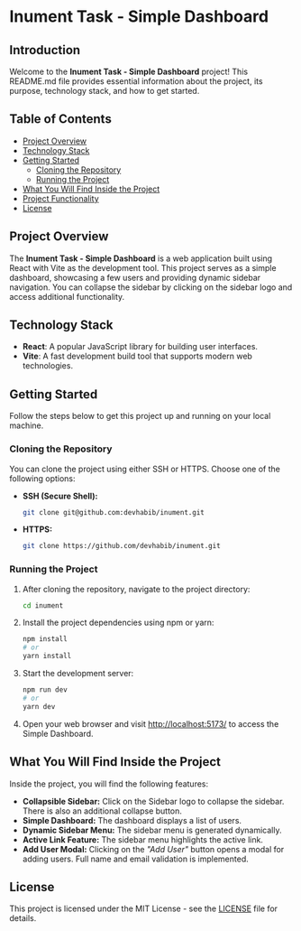 # Inument Task - Simple Dashboard

## Introduction

Welcome to the **Inument Task - Simple Dashboard** project! This README.md file provides essential information about the project, its purpose, technology stack, and how to get started.

## Table of Contents

- [Project Overview](#project-overview)
- [Technology Stack](#technology-stack)
- [Getting Started](#getting-started)
  - [Cloning the Repository](#cloning-the-repository)
  - [Running the Project](#running-the-project)
- [What You Will Find Inside the Project](#what-you-will-find-inside-the-project)
- [Project Functionality](#project-functionality)
- [License](#license)

## Project Overview

The **Inument Task - Simple Dashboard** is a web application built using React with Vite as the development tool. This project serves as a simple dashboard, showcasing a few users and providing dynamic sidebar navigation. You can collapse the sidebar by clicking on the sidebar logo and access additional functionality.

## Technology Stack

- **React**: A popular JavaScript library for building user interfaces.
- **Vite**: A fast development build tool that supports modern web technologies.

## Getting Started

Follow the steps below to get this project up and running on your local machine.

### Cloning the Repository

You can clone the project using either SSH or HTTPS. Choose one of the following options:

- **SSH (Secure Shell):**

  ```bash
  git clone git@github.com:devhabib/inument.git
  ```

- **HTTPS:**

  ```bash
  git clone https://github.com/devhabib/inument.git
  ```

### Running the Project

1. After cloning the repository, navigate to the project directory:

   ```bash
   cd inument
   ```

2. Install the project dependencies using npm or yarn:

   ```bash
   npm install
   # or
   yarn install
   ```

3. Start the development server:

   ```bash
   npm run dev
   # or
   yarn dev
   ```

4. Open your web browser and visit [http://localhost:5173/](http://localhost:5173/) to access the Simple Dashboard.

## What You Will Find Inside the Project

Inside the project, you will find the following features:

- **Collapsible Sidebar:** Click on the Sidebar logo to collapse the sidebar. There is also an additional collapse button.
- **Simple Dashboard:** The dashboard displays a list of users.
- **Dynamic Sidebar Menu:** The sidebar menu is generated dynamically.
- **Active Link Feature:** The sidebar menu highlights the active link.
- **Add User Modal:** Clicking on the _"Add User"_ button opens a modal for adding users. Full name and email validation is implemented.

## License

This project is licensed under the MIT License - see the [LICENSE](LICENSE) file for details.
